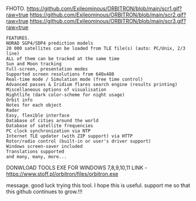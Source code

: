 
FHOTO.
https://github.com/Exileominous/ORBITRON/blob/main/scr1.gif?raw=true
https://github.com/Exileominous/ORBITRON/blob/main/scr2.gif?raw=true
https://github.com/Exileominous/ORBITRON/blob/main/scr3.gif?raw=true

```
FEATURES.
NORAD SGP4/SDP4 prediction models
20 000 satellites can be loaded from TLE file(s) (auto: PC/Unix, 2/3 line)
ALL of them can be tracked at the same time
Sun and Moon tracking
Full-screen, presentation modes
Supported screen resolutions from 640x480
Real-time mode / Simulation mode (free time control)
Advanced passes & Iridium flares search engine (results printing)
Miscellaneous options of visualisation
Nightlife (dark color-scheme for night usage)
Orbit info
Notes for each object
Radar
Easy, flexible interface
Database of cities around the world
Database of satellite frequencies
PC clock synchronization via NTP
Internet TLE updater (with ZIP support) via HTTP
Rotor/radio control (built-in or user's driver support)
Windows screen-saver included
Translations supported
and many, many, more...
````

DONWLOAD TOOLS EXE FOR WINDOWS 7,8,9,10,11
LINK - https://www.stoff.pl/orbitron/files/orbitron.exe

message.
good luck trying this tool. I hope this is useful.
support me so that this github continues to grow.!!!

